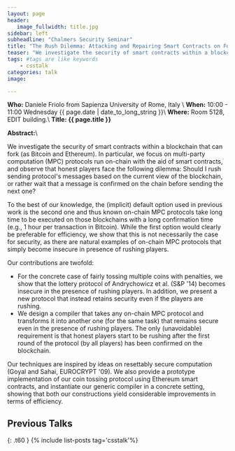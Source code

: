 ```yaml
---
layout: page
header:
   image_fullwidth: title.jpg
sidebar: left
subheadline: "Chalmers Security Seminar"
title: "The Rush Dilemma: Attacking and Repairing Smart Contracts on Forking Blockchains"
teaser: "We investigate the security of smart contracts within a blockchain that can fork (as Bitcoin and Ethereum). In particular, we focus on multi-party computation (MPC) protocols run on-chain with the aid of smart contracts, and observe that  honest players face the following dilemma: Should I rush sending protocol's messages based on the current view of the blockchain, or rather wait that a message is confirmed on the chain before sending the next one?"
tags: #tags are like keywords
    - csstalk
categories: talk
image:

---
```

**Who:** Daniele Friolo from Sapienza University of Rome, Italy \\
**When:**  10:00 - 11:00 Wednesday {{ page.date | date_to_long_string }}\\
**Where:**  Room 5128, EDIT building.\\
**Title: {{ page.title }}**

**Abstract:**\\

We investigate the security of smart contracts within a blockchain that can fork (as Bitcoin and Ethereum). In particular, we focus on multi-party computation (MPC) protocols run on-chain with the aid of smart contracts, and observe that  honest players face the following dilemma: Should I rush sending protocol's messages based on the current view of the blockchain, or rather wait that a message is confirmed on the chain before sending the next one?

To the best of our knowledge, the (implicit) default option used in previous work is the second one and thus known on-chain MPC protocols take long time to be executed on those blockchains with a long confirmation time (e.g., 1 hour per transaction in Bitcoin). While the first option would clearly be preferable for efficiency, we show that this is not necessarily the case for security, as there are natural examples of on-chain MPC protocols that simply become insecure in presence of rushing players.

Our contributions are twofold:
- For the concrete case of fairly tossing multiple coins with penalties, we show that the lottery protocol of Andrychowicz et al. (S&P '14) becomes insecure in the presence of rushing players. In addition, we present a new protocol that instead retains security even if the players are rushing.
- We design a compiler that takes any on-chain MPC protocol and transforms it into another one (for the same task) that remains secure even in the presence of rushing players. The only (unavoidable) requirement is that honest players start to be rushing after the first round of the protocol (by all players) has been confirmed on the blockchain. 


Our techniques are inspired by ideas on resettably secure computation (Goyal and Sahai, EUROCRYPT '09). We also provide a prototype implementation of our coin tossing protocol using Ethereum smart contracts, and instantiate our generic compiler in a concrete setting, showing that both our constructions yield considerable improvements in terms of efficiency.

## Previous Talks
{: .t60 }
{% include list-posts tag='csstalk'%}
